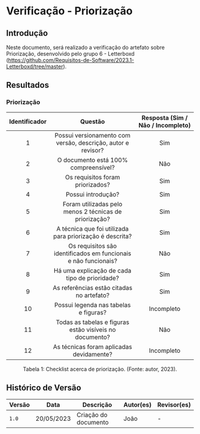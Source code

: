 # Verificação - Priorização

## Introdução

Neste documento, será realizado a verificação do artefato sobre Priorização, desenvolvido pelo grupo 6 - Letterboxd (<https://github.com/Requisitos-de-Software/2023.1-Letterboxd/tree/master>).

## Resultados

### Priorização

| Identificador |                                   Questão                                   | Resposta (Sim / Não / Incompleto) |
| :-----------: | :-------------------------------------------------------------------------: | :-------------------------------: |
|       1       |        Possui versionamento com versão, descrição, autor e revisor?         |                Sim                |
|       2       |                       O documento está 100% compreensível?                  |                Não                |
|       3       |                            Os requisitos foram priorizados?                 |                Sim                |
|       4       |                              Possui introdução?                             |                Sim                |
|       5       |                 Foram utilizadas pelo menos 2 técnicas de priorização?      |                Sim                |
|       6       |          A técnica que foi utilizada para priorização é descrita?           |                Sim                |
|       7       |       Os requisitos são identificados em funcionais e não funcionais?       |                Não                |
|       8       |          Há uma explicação de cada tipo de prioridade?                      |                Sim                |
|       9       |                  As referências estão citadas no artefato?                  |                Sim                |
|      10       |                    Possui legenda nas tabelas e figuras?                    |             Incompleto            |
|      11       |               Todas as tabelas e figuras estão visíveis no documento?       |                Não                |
|      12       |               As técnicas foram aplicadas devidamente?                      |             Incompleto            |

<div style="text-align: center">
<p>
Tabela 1: Checklist acerca de priorização. (Fonte: autor, 2023).
</p>
</div>

## Histórico de Versão

| Versão | Data       | Descrição                  | Autor(es)    | Revisor(es) |
| ------ | ---------- | -------------------------- | ------------ | ----------- |
| `1.0`  | 20/05/2023 | Criação do documento       |    João      |     -       |
